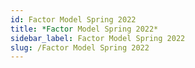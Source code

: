 ```yaml
---
id: Factor Model Spring 2022
title: *Factor Model Spring 2022*
sidebar_label: Factor Model Spring 2022
slug: /Factor Model Spring 2022
---
```

